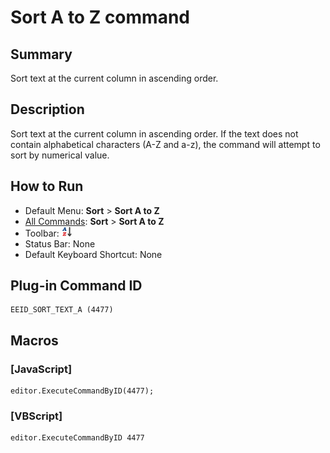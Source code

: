 # Sort A to Z command

## Summary

Sort text at the current column in ascending order.

## Description

Sort text at the current column in ascending order. If the text does not contain alphabetical characters (A-Z and a-z), the command will attempt to sort by numerical value.

## How to Run

- Default Menu: **Sort** \> **Sort A to Z**
- [All Commands](../tools/all_commands): **Sort** \> **Sort A to Z**
- Toolbar: ![](../../images/sortinga-z.gif)
- Status Bar: None
- Default Keyboard Shortcut: None

## Plug-in Command ID

```
EEID_SORT_TEXT_A (4477)
```

## Macros

### \[JavaScript\]

```
editor.ExecuteCommandByID(4477);
```

### \[VBScript\]

```
editor.ExecuteCommandByID 4477
```
